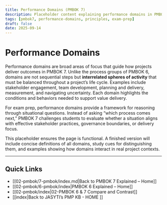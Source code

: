```yaml
---
title: Performance Domains (PMBOK 7)
description: Placeholder content explaining performance domains in PMBOK 7
tags: [pmbok7, performance-domains, principles, exam-prep]
draft: false
date: 2025-09-14
---
```

# Performance Domains

Performance domains are broad areas of focus that guide how projects deliver outcomes in PMBOK 7. Unlike the process groups of PMBOK 6, domains are not sequential steps but **interrelated spheres of activity** that must be balanced throughout a project’s life cycle. Examples include stakeholder engagement, team development, planning and delivery, measurement, and navigating uncertainty. Each domain highlights the conditions and behaviors needed to support value delivery.  

For exam prep, performance domains provide a framework for reasoning through situational questions. Instead of asking “which process comes next,” PMBOK 7 challenges students to evaluate whether a situation aligns with effective stakeholder practices, governance boundaries, or delivery focus.  

This placeholder ensures the page is functional. A finished version will include concise definitions of all domains, study cues for distinguishing them, and examples showing how domains interact in real project contexts.

---
## Quick Links
- [[02-pmbok/7-pmbok/index.md|Back to PMBOK 7 Explained – Home]]
- [[02-pmbok/6-pmbok/index|PMBOK 6 Explained – Home]]
- [[02-pmbok/index|02-PMBOK 6 & 7 Compare and Contrast]]
- [[index|Back to JASYTI’s PMP KB - HOME ]]
